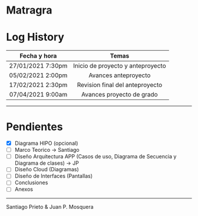 # Matragra



# Log History

Fecha y hora | Temas
:-------------:|:--------------:
27/01/2021 7:30pm | Inicio de proyecto y anteproyecto
05/02/2021 2:00pm | Avances anteproyecto
17/02/2021 2:30pm | Revision final del anteproyecto
07/04/2021 9:00am | Avances proyecto de grado

---
# Pendientes

- [x] Diagrama HIPO (opcional)
- [ ] Marco Teorico -> Santiago
- [ ] Diseño Arquitectura APP (Casos de uso, Diagrama de Secuencia y Diagrama de clases) -> JP
- [ ] Diseño Cloud (Diagramas)
- [ ] Diseño de Interfaces (Pantallas)
- [ ] Conclusiones
- [ ] Anexos

---
Santiago Prieto & Juan P. Mosquera

